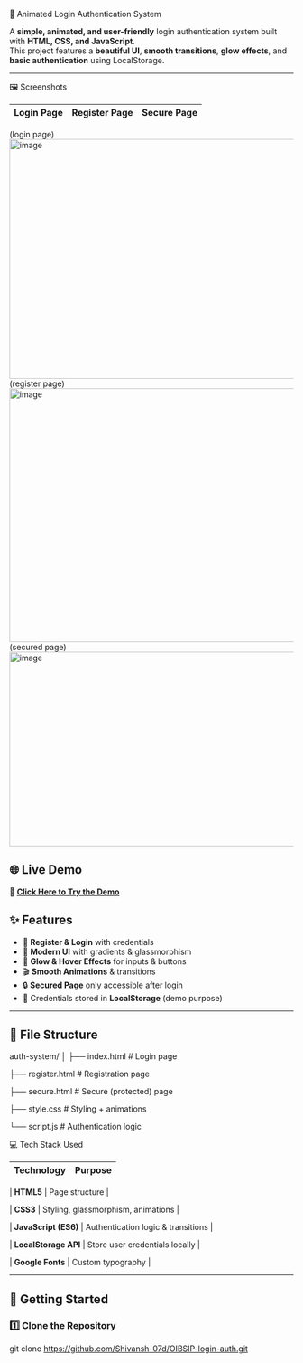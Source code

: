  🔐 Animated Login Authentication System

A **simple, animated, and user-friendly** login authentication system built with **HTML, CSS, and JavaScript**.  
This project features a **beautiful UI**, **smooth transitions**, **glow effects**, and **basic authentication** using LocalStorage.

---
🖼️ Screenshots

| Login Page | Register Page | Secure Page |
|------------|--------------|-------------|
(login page)<img width="644" height="424" alt="image" src="https://github.com/user-attachments/assets/00c34a86-0802-4fbb-b099-f533a49f7329" />(register page) <img width="669" height="449" alt="image" src="https://github.com/user-attachments/assets/ad3b4191-b177-46f8-9ee4-b5cb3e1fa3c1" />(secured page)<img width="641" height="344" alt="image" src="https://github.com/user-attachments/assets/36b19b17-d352-434a-a92b-edad581f1074" />

## 🌐 Live Demo
🔗 **[Click Here to Try the Demo](https://Shivansh-07d.github.io/auth-system/)**

## ✨ Features
- 📝 **Register & Login** with credentials  
- 🎨 **Modern UI** with gradients & glassmorphism  
- 🌟 **Glow & Hover Effects** for inputs & buttons  
- 🎬 **Smooth Animations** & transitions  
- 🔒 **Secured Page** only accessible after login  
- 💾 Credentials stored in **LocalStorage** (demo purpose)  

---

## 📂 File Structure
auth-system/
│
├── index.html # Login page

├── register.html # Registration page

├── secure.html # Secure (protected) page

├── style.css # Styling + animations

└── script.js # Authentication logic

💻 Tech Stack Used

| Technology  | Purpose |
|-------------|---------|

| **HTML5**   | Page structure |

| **CSS3**    | Styling, glassmorphism, animations |

| **JavaScript (ES6)** | Authentication logic & transitions |

| **LocalStorage API** | Store user credentials locally |

| **Google Fonts** | Custom typography |


---

## 🚀 Getting Started

### 1️⃣ Clone the Repository
git clone https://github.com/Shivansh-07d/OIBSIP-login-auth.git

